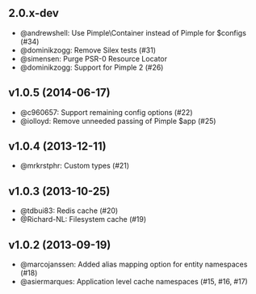 ## 2.0.x-dev

 * @andrewshell: Use Pimple\Container instead of Pimple for $configs (#34)
 * @dominikzogg: Remove Silex tests (#31)
 * @simensen: Purge PSR-0 Resource Locator
 * @dominikzogg: Support for Pimple 2 (#26)

## v1.0.5 (2014-06-17)

 * @c960657: Support remaining config options (#22)
 * @iolloyd: Remove unneeded passing of Pimple $app (#25)

## v1.0.4 (2013-12-11)

 * @mrkrstphr: Custom types (#21)

## v1.0.3 (2013-10-25)

 * @tdbui83: Redis cache (#20)
 * @Richard-NL: Filesystem cache (#19)

## v1.0.2 (2013-09-19)

 * @marcojanssen: Added alias mapping option for entity namespaces (#18)
 * @asiermarques: Application level cache namespaces (#15, #16, #17)
